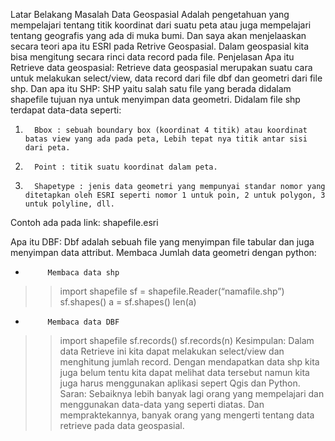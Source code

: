 Latar Belakang Masalah
Data Geospasial Adalah pengetahuan yang mempelajari tentang titik koordinat dari suatu peta atau juga mempelajari tentang geografis yang ada di muka bumi. Dan saya akan menjelaaskan secara teori apa itu ESRI pada Retrive Geospasial. Dalam geospasial kita bisa mengitung secara rinci data record pada file.
Penjelasan
Apa itu Retrieve data geospasial:  Retrieve data geospasial merupakan suatu cara untuk melakukan select/view, data record dari file dbf dan geometri dari file shp.
Dan apa itu SHP: SHP yaitu salah satu file yang berada didalam shapefile tujuan nya untuk menyimpan data geometri.
Didalam file shp terdapat data-data seperti:
1.       Bbox : sebuah boundary box (koordinat 4 titik) atau koordinat batas view yang ada pada peta, Lebih tepat nya titik antar sisi dari peta.
2.       Point : titik suatu koordinat dalam peta.
3.       Shapetype : jenis data geometri yang mempunyai standar nomor yang ditetapkan oleh ESRI seperti nomor 1 untuk poin, 2 untuk polygon, 3 untuk polyline, dll. 
Contoh ada pada link: shapefile.esri


Apa itu DBF: Dbf adalah sebuah file yang menyimpan file tabular dan juga menyimpan data attribut.
Membaca Jumlah data geometri dengan python:
-          Membaca data shp
>> import shapefile
>> sf = shapefile.Reader(“namafile.shp”)
>> sf.shapes()
>> a = sf.shapes()
>> len(a)

-          Membaca data DBF
>> import shapefile
>> sf.records()
>> sf.records(n)
Kesimpulan:
Dalam data Retrieve ini kita dapat melakukan select/view dan menghitung jumlah record. Dengan mendapatkan data shp kita juga belum tentu kita dapat melihat data tersebut namun kita juga harus menggunakan aplikasi sepert Qgis dan Python.
Saran:
                Sebaiknya lebih banyak lagi orang yang mempelajari dan menggunakan data-data yang seperti diatas. Dan mempraktekannya, banyak orang yang mengerti tentang data retrieve pada data geospasial.
